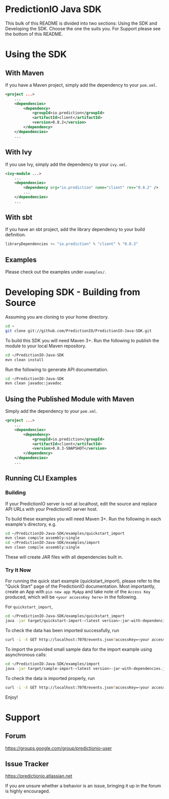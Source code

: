 PredictionIO Java SDK
=====================

This bulk of this README is divided into two sections: Using the SDK and Developing the SDK.
Choose the one the suits you. For Support please see the bottom of this README.

Using the SDK
=============


With Maven
----------

If you have a Maven project, simply add the dependency to your `pom.xml`.

```XML
<project ...>
    ...
    <dependencies>
        <dependency>
            <groupId>io.prediction</groupId>
            <artifactId>client</artifactId>
            <version>0.8.2</version>
        </dependency>
    </dependencies>
    ...
```


With Ivy
--------

If you use Ivy, simply add the dependency to your `ivy.xml`.

```XML
<ivy-module ...>
    ...
    <dependencies>
        <dependency org="io.prediction" name="client" rev="0.8.2" />
        ...
    </dependencies>
    ...
```


With sbt
--------

If you have an sbt project, add the library dependency to your build definition.

```Scala
libraryDependencies += "io.prediction" % "client" % "0.8.2"
```


Examples
--------

Please check out the examples under `examples/`.


Developing SDK - Building from Source
=====================================

Assuming you are cloning to your home directory.

```sh
cd ~
git clone git://github.com/PredictionIO/PredictionIO-Java-SDK.git
```

To build this SDK you will need Maven 3+. Run the following to publish the module to your local Maven repository.

```sh
cd ~/PredictionIO-Java-SDK
mvn clean install
```

Run the following to generate API documentation.

```sh
cd ~/PredictionIO-Java-SDK
mvn clean javadoc:javadoc
```

Using the Published Module with Maven
-------------------------------------

Simply add the dependency to your `pom.xml`.

```XML
<project ...>
    ...
    <dependencies>
        <dependency>
            <groupId>io.prediction</groupId>
            <artifactId>client</artifactId>
            <version>0.8.3-SNAPSHOT</version>
        </dependency>
    </dependencies>
    ...
```


Running CLI Examples
--------------------


### Building

If your PredictionIO server is not at localhost, edit the source and replace
API URLs with your PredictionIO server host.

To build these examples you will need Maven 3+.
Run the following in each example's directory, e.g.

```sh
cd ~/PredictionIO-Java-SDK/examples/quickstart_import
mvn clean compile assembly:single
cd ~/PredictionIO-Java-SDK/examples/import
mvn clean compile assembly:single
```

These will create JAR files with all dependencies built in.


### Try It Now

For running the quick start example (quickstart_import),
please refer to the "Quick Start" page of the PredictionIO documentation.
Most importantly, create an App with `pio new app MyApp` and take note of the
`Access Key` produced, which will be `<your accessKey here>` in the following.

For `quickstart_import`,

```sh
cd ~/PredictionIO-Java-SDK/examples/quickstart_import
java -jar target/quickstart-import-<latest version>-jar-with-dependencies.jar <your accessKey here>
```

To check the data has been imported successfully, run
```sh
curl -i -X GET http://localhost:7070/events.json?accessKey=<your accessKey here>
```

To import the provided small sample data for the import example using asynchronous calls:

```sh
cd ~/PredictionIO-Java-SDK/examples/import
java -jar target/sample-import-<latest version>-jar-with-dependencies.jar <your accessKey here> sampledata/sample1.txt
```

To check the data is imported properly, run
```sh
curl -i -X GET http://localhost:7070/events.json?accessKey=<your accessKey here>
```

Enjoy!


Support
=======


Forum
-----

https://groups.google.com/group/predictionio-user


Issue Tracker
-------------

https://predictionio.atlassian.net

If you are unsure whether a behavior is an issue, bringing it up in the forum is highly encouraged.
